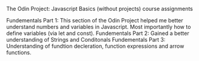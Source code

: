 The Odin Project: Javascript Basics (without projects) course assignments

Fundementals Part 1: This section of the Odin Project helped me better understand numbers and variables in Javascript. Most importantly how to define variables (via let and const).
Fundementals Part 2: Gained a better understanding of Strings and Conditonals 
Fundementals Part 3: Understanding of fundtion decleration, function expressions and arrow functions.  
